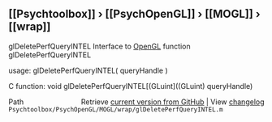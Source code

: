 ## [[Psychtoolbox]] &#8250; [[PsychOpenGL]] &#8250; [[MOGL]] &#8250; [[wrap]]

glDeletePerfQueryINTEL  Interface to [OpenGL](OpenGL) function glDeletePerfQueryINTEL  
  
usage:  glDeletePerfQueryINTEL( queryHandle )  
  
C function:  void glDeletePerfQueryINTEL[(GLuint]((GLuint) queryHandle)  




<div class="code_header" style="text-align:right;">
  <span style="float:left;">Path&nbsp;&nbsp;</span> <span class="counter">Retrieve <a href=
  "https://raw.github.com/Psychtoolbox-3/Psychtoolbox-3/beta/Psychtoolbox/PsychOpenGL/MOGL/wrap/glDeletePerfQueryINTEL.m">current version from GitHub</a> | View <a href=
  "https://github.com/Psychtoolbox-3/Psychtoolbox-3/commits/beta/Psychtoolbox/PsychOpenGL/MOGL/wrap/glDeletePerfQueryINTEL.m">changelog</a></span>
</div>
<div class="code">
  <code>Psychtoolbox/PsychOpenGL/MOGL/wrap/glDeletePerfQueryINTEL.m</code>
</div>


